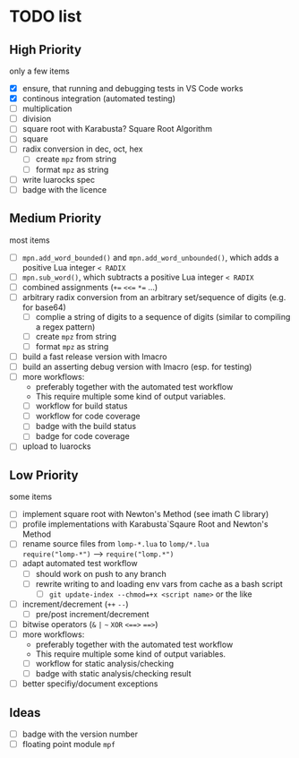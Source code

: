 # TODO list

## High Priority

only a few items

- [x] ensure, that running and debugging tests in VS Code works
- [x] continous integration (automated testing)
- [ ] multiplication
- [ ] division
- [ ] square root with Karabusta? Square Root Algorithm
- [ ] square
- [ ] radix conversion in dec, oct, hex
    - [ ] create `mpz` from string
    - [ ] format `mpz` as string
- [ ] write luarocks spec
- [ ] badge with the licence

## Medium Priority

most items

- [ ] `mpn.add_word_bounded()` and `mpn.add_word_unbounded()`, which adds a positive Lua integer `< RADIX`
- [ ] `mpn.sub_word()`, which subtracts a positive Lua integer `< RADIX`
- [ ] combined assignments (`+=` `<<=` `*=` ...)
- [ ] arbitrary radix conversion from an arbitrary set/sequence of digits (e.g. for base64)
    - [ ] complie a string of digits to a sequence of digits (similar to compiling a regex pattern)
    - [ ] create `mpz` from string
    - [ ] format `mpz` as string
- [ ] build a fast release version with lmacro
- [ ] build an asserting debug version with lmacro (esp. for testing)
- [ ] more workflows:
    - preferably together with the automated test workflow
    - This require multiple some kind of output variables.
    - [ ] workflow for build status
    - [ ] workflow for code coverage
    - [ ] badge with the build status
    - [ ] badge for code coverage
- [ ] upload to luarocks

## Low Priority

some items

- [ ] implement square root with Newton's Method (see imath C library)
- [ ] profile implementations with Karabusta`Sqaure Root and Newton's Method
- [ ] rename source files from `lomp-*.lua` to `lomp/*.lua`<br>
      `require("lomp-*")` --> `require("lomp.*")`
- [ ] adapt automated test workflow
    - [ ] should work on push to any branch
    - [ ] rewrite writing to and loading env vars from cache as a bash script
        - [ ] `git update-index --chmod=+x <script name>` or the like
- [ ] increment/decrement (`++` `--`)
    - [ ] pre/post increment/decrement
- [ ] bitwise operators (`&` `|` `~` `XOR` `<==>` `==>`)
- [ ] more workflows:
    - preferably together with the automated test workflow
    - This require multiple some kind of output variables.
    - [ ] workflow for static analysis/checking
    - [ ] badge with static analysis/checking result
- [ ] better specifiy/document exceptions

## Ideas

- [ ] badge with the version number
- [ ] floating point module `mpf`
